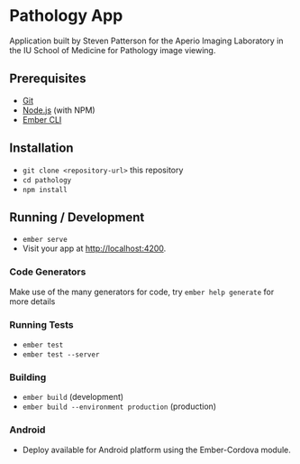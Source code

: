 # Pathology App

Application built by Steven Patterson for the Aperio Imaging Laboratory in the IU School of Medicine for Pathology image viewing. 


## Prerequisites


* [Git](https://git-scm.com/)
* [Node.js](https://nodejs.org/) (with NPM)
* [Ember CLI](https://ember-cli.com/)



## Installation

* `git clone <repository-url>` this repository
* `cd pathology`
* `npm install`

## Running / Development

* `ember serve`
* Visit your app at [http://localhost:4200](http://localhost:4200).

### Code Generators

Make use of the many generators for code, try `ember help generate` for more details

### Running Tests

* `ember test`
* `ember test --server`

### Building

* `ember build` (development)
* `ember build --environment production` (production)

### Android

* Deploy available for Android platform using the Ember-Cordova module.
